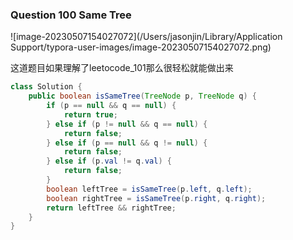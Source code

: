 ### Question 100 Same Tree

![image-20230507154027072](/Users/jasonjin/Library/Application Support/typora-user-images/image-20230507154027072.png)

这道题目如果理解了leetocode_101那么很轻松就能做出来

~~~java
class Solution {
    public boolean isSameTree(TreeNode p, TreeNode q) {
        if (p == null && q == null) {
            return true;
        } else if (p != null && q == null) {
            return false;
        } else if (p == null && q != null) {
            return false;
        } else if (p.val != q.val) {
            return false;
        }
        boolean leftTree = isSameTree(p.left, q.left);
        boolean rightTree = isSameTree(p.right, q.right);
        return leftTree && rightTree;
    }
}
~~~

